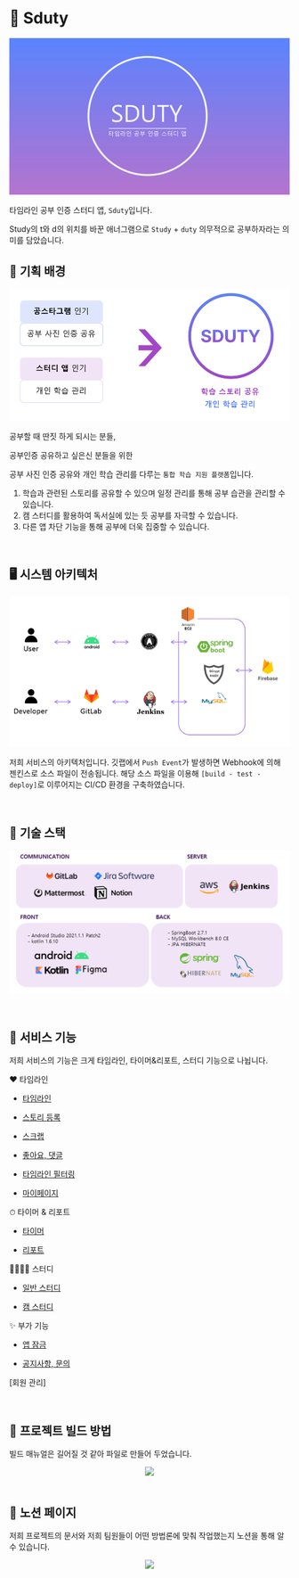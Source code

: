 # 💬 Sduty

<p align="center">
    <img src = "./assets/png/main_banner.png">
</p>

타임라인 공부 인증 스터디 앱, `Sduty`입니다.

Study의 t와 d의 위치를 바꾼 애너그램으로 `Study` + `duty` 의무적으로 공부하자라는 의미를 담았습니다.
<br>

## 🎇 기획 배경

<p align="center">
    <img src = "./assets/png/background.png">
</p>

공부할 때 딴짓 하게 되시는 분들,

공부인증 공유하고 싶은신 분들을 위한

공부 사진 인증 공유와 개인 학습 관리를 다루는 `통합 학습 지원 플랫폼`입니다.

1. 학습과 관련된 스토리를 공유할 수 있으며 일정 관리를 통해 공부 습관을 관리할 수 있습니다.
2. 캠 스터디를 활용하여 독서실에 있는 듯 공부를 자극할 수 있습니다.
3. 다른 앱 차단 기능을 통해 공부에 더욱 집중할 수 있습니다.

<br>

## 🖥️ 시스템 아키텍처

<p align="center">
    <img src = "./assets/png/architecture.png">
</p>

저희 서비스의 아키텍처입니다. 깃랩에서 `Push Event`가 발생하면 Webhook에 의해 젠킨스로 소스 파일이 전송됩니다. 해당 소스 파일을 이용해 `[build - test - deploy]`로 이루어지는 CI/CD 환경을 구축하였습니다.

<br>

## 📱 기술 스택

<p align="center">
    <img src = "./assets/png/tech_stack.png">
</p>

<br>

## 🌈 서비스 기능

저희 서비스의 기능은 크게 타임라인, 타이머&리포트, 스터디 기능으로 나뉩니다. 

❤️ 타임라인

- [타임라인](./assets/md/timeline.md)

- [스토리 등록](./assets/md/add_story.md)

- [스크랩](./assets/md/scrap.md)

- [좋아요, 댓글](./assets/md/like_reply.md)

- [타임라인 필터링](./assets/md/timeline_filtering.md)

- [마이페이지](./assets/md/my_page.md)

⏱ 타이머 & 리포트

- [타이머](./assets/md/timer.md)

- [리포트](./assets/md/report.md)

👨‍👩‍👧‍👦 스터디

- [일반 스터디](./assets/md/study.md)

- [캠 스터디](./assets/md/cam_study.md)

✨ 부가 기능

- [앱 잠금](./assets/md/app_lock.md)

- [공지사항, 문의](./assets/md/notice_help.md)

[회원 관리]

<br>

## 🔖 프로젝트 빌드 방법

빌드 매뉴얼은 길어질 것 같아 파일로 만들어 두었습니다.

<div align="center">
    <span style="display:inline-block">
        <a href="./exec/포팅메뉴얼.docx">
            <img src="https://img.shields.io/badge/android-3DDC84?style=for-the-badge&logo=android&logoColor=white">
        </a>
    </span>
</div>

<br>

## 📝 노션 페이지

저희 프로젝트의 문서와 저희 팀원들이 어떤 방법론에 맞춰 작업했는지 노션을 통해 알 수 있습니다.

<div align="center">
    <a href="https://www.notion.so/SDUTY-7d0642bd77df4ec3a1c4682d970c8b16">
        <img src="https://img.shields.io/badge/notion-000000?style=for-the-badge&logo=Notion&logoColor=white">
    </a>
</div>
